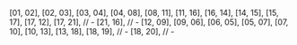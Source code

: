 [01, 02],
[02, 03],
[03, 04],
[04, 08],
[08, 11],
[11, 16],
[16, 14],
[14, 15],
[15, 17],
[17, 12],
[17, 21], // -
[21, 16], // -
[12, 09],
[09, 06],
[06, 05],
[05, 07],
[07, 10],
[10, 13],
[13, 18],
[18, 19], // -
[18, 20], // -